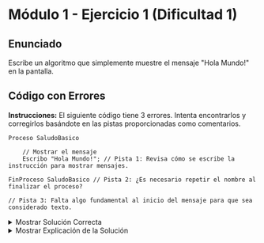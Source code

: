 # Módulo 1 - Ejercicio 1 (Dificultad 1)

## Enunciado

Escribe un algoritmo que simplemente muestre el mensaje "Hola Mundo!" en la pantalla.

## Código con Errores

**Instrucciones:** El siguiente código tiene 3 errores. Intenta encontrarlos y corregirlos basándote en las pistas proporcionadas como comentarios.

```pseudocode
Proceso SaludoBasico

    // Mostrar el mensaje
    Escribo "Hola Mundo!"; // Pista 1: Revisa cómo se escribe la instrucción para mostrar mensajes.

FinProceso SaludoBasico // Pista 2: ¿Es necesario repetir el nombre al finalizar el proceso?

// Pista 3: Falta algo fundamental al inicio del mensaje para que sea considerado texto.
```

<details>
<summary>Mostrar Solución Correcta</summary>

## Solución Correcta

```pseudocode
Proceso SaludoBasico_Solucion

    // Mostrar el mensaje
    Escribir "Hola Mundo!"; // Corregido: La instrucción es 'Escribir' y el texto va entre comillas.

FinProceso // Corregido: Solo se necesita 'FinProceso'.
```

</details>

<details>
<summary>Mostrar Explicación de la Solución</summary>

## Explicación de la Solución

1.  La instrucción para mostrar mensajes en PSeInt es `Escribir`, no `Escribo`.
2.  La línea final del algoritmo debe ser simplemente `FinProceso`, sin repetir el nombre del algoritmo.
3.  El texto literal que se quiere mostrar con `Escribir` debe ir encerrado entre comillas dobles (`"`). Se añadieron las comillas alrededor de `Hola Mundo!`.

</details>
